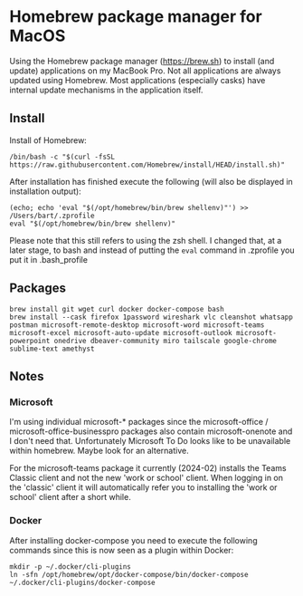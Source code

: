 # Homebrew package manager for MacOS

Using the Homebrew package manager (https://brew.sh) to install (and update) applications on my MacBook Pro. Not all applications are always updated using Homebrew. Most applications (especially casks) have internal update mechanisms in the application itself.

## Install

Install of Homebrew:

```
/bin/bash -c "$(curl -fsSL https://raw.githubusercontent.com/Homebrew/install/HEAD/install.sh)"
```

After installation has finished execute the following (will also be displayed in installation output):

```
(echo; echo 'eval "$(/opt/homebrew/bin/brew shellenv)"') >> /Users/bart/.zprofile
eval "$(/opt/homebrew/bin/brew shellenv)"
```

Please note that this still refers to using the zsh shell. I changed that, at a later stage, to bash and instead of putting the ```eval``` command in .zprofile you put it in .bash_profile

## Packages

```
brew install git wget curl docker docker-compose bash
brew install --cask firefox 1password wireshark vlc cleanshot whatsapp postman microsoft-remote-desktop microsoft-word microsoft-teams microsoft-excel microsoft-auto-update microsoft-outlook microsoft-powerpoint onedrive dbeaver-community miro tailscale google-chrome sublime-text amethyst
```

## Notes

### Microsoft

I'm using individual microsoft-* packages since the microsoft-office / microsoft-office-businesspro packages also contain microsoft-onenote and I don't need that. Unfortunately Microsoft To Do looks like to be unavailable within homebrew. Maybe look for an alternative.

For the microsoft-teams package it currently (2024-02) installs the Teams Classic client and not the new 'work or school' client. When logging in on the 'classic' client it will automatically refer you to installing the 'work or school' client after a short while.

### Docker

After installing docker-compose you need to execute the following commands since this is now seen as a plugin within Docker:

```
mkdir -p ~/.docker/cli-plugins
ln -sfn /opt/homebrew/opt/docker-compose/bin/docker-compose ~/.docker/cli-plugins/docker-compose
```
